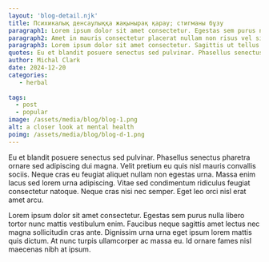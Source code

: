 ```yaml
---
layout: 'blog-detail.njk'
title: Психикалық денсаулыққа жақынырақ қарау; стигманы бұзу
paragraph1: Lorem ipsum dolor sit amet consectetur. Egestas sem purus nulla libero tortor nunc mattis vestibulum enim. Faucibus neque sagittis amet lectus nec magna sollicitudin cras ante. Dignissim urna urna eget ipsum lorem mattis quis dictum. At nunc turpis ullamcorper ac massa eu. Id ornare fames nisl maecenas nibh at ipsum.
paragraph2: Amet in mauris consectetur placerat nullam non risus vel sit. Proin lacinia purus et morbi penatibus vestibulum pretium. Lorem ultricies dictumst aliquet pellentesque neque sed. Phasellus senectus pharetra ornare sed adipiscing dui magna. Velit pretium eu quis nisl mauris convallis sociis. Neque cras eu feugiat aliquet nullam non egestas urna.
paragraph3: Lorem ipsum dolor sit amet consectetur. Sagittis ut tellus cursus nascetur ut nunc bibendum mattis. Eget ut felis urna natoque. Sed lacus diam ipsum integer vitae morbi hendrerit viverra. Mauris sed cursus in turpis vel fringilla pretium odio. Felis suspendisse orci potenti quis etiam netus.
quotes: Eu et blandit posuere senectus sed pulvinar. Phasellus senectus pharetra ornare sed adipiscing dui magna. Velit pretium eu quis nisl mauris convallis sociis.
author: Michal Clark
date: 2024-12-20
categories: 
   - herbal
  
tags:
  - post
  - popular
image: /assets/media/blog/blog-1.png
alt: a closer look at mental health
poimg: /assets/media/blog/blog-d-1.png
---
```

Eu et blandit posuere senectus sed pulvinar. Phasellus senectus pharetra ornare sed adipiscing dui magna. Velit pretium eu quis nisl mauris convallis sociis. Neque cras eu feugiat aliquet nullam non egestas urna. Massa enim lacus sed lorem urna adipiscing. Vitae sed condimentum ridiculus feugiat consectetur natoque. Neque cras nisi nec semper. Eget leo orci nisl erat amet arcu.

Lorem ipsum dolor sit amet consectetur. Egestas sem purus nulla libero tortor nunc mattis vestibulum enim. Faucibus neque sagittis amet lectus nec magna sollicitudin cras ante. Dignissim urna urna eget ipsum lorem mattis quis dictum. At nunc turpis ullamcorper ac massa eu. Id ornare fames nisl maecenas nibh at ipsum.